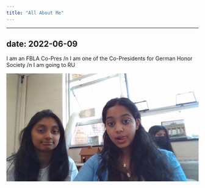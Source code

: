 ```yaml
---
title: "All About Me"
---
```


---
date: 2022-06-09
---

I am an FBLA Co-Pres 
/n
I am one of the Co-Presidents for German Honor Society 
/n
I am going to RU


<img src = "WIN_20220518_12_09_02_Pro.jpg">
